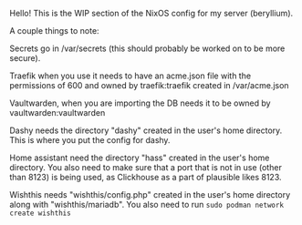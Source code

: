 Hello! This is the WIP section of the NixOS config for my server (beryllium).

A couple things to note:

Secrets go in /var/secrets (this should probably be worked on to be more secure).

Traefik when you use it needs to have an acme.json file with the permissions of 600 and owned by traefik:traefik created in /var/acme.json

Vaultwarden, when you are importing the DB needs it to be owned by vaultwarden:vaultwarden

Dashy needs the directory "dashy" created in the user's home directory. This is where you put the config for dashy.

Home assistant need the directory "hass" created in the user's home directory. You also need to make sure that a port that is not in use (other than 8123) is being used, as Clickhouse as a part of plausible likes 8123.

Wishthis needs "wishthis/config.php" created in the user's home directory along with "wishthis/mariadb". You also need to run `sudo podman network create wishthis`